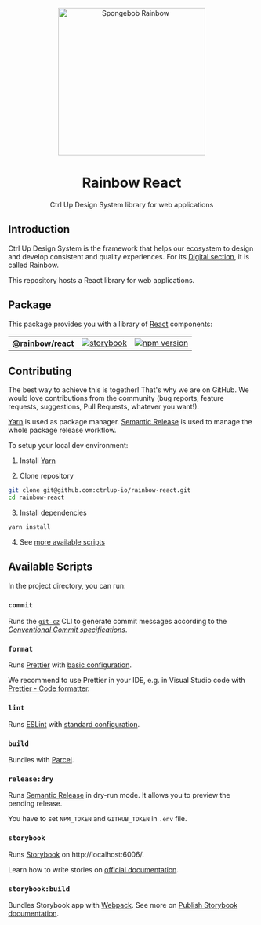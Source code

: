 <p align="center">
  <img
    width="300px"
    src="https://user-images.githubusercontent.com/26886259/151982539-29cabe30-663e-4d2d-8271-1139734c107f.jpg"
    alt="Spongebob Rainbow" />
</p>

<h1 align="center">Rainbow React</h1>

<p align="center">Ctrl Up Design System library for web applications</p>

## Introduction

Ctrl Up Design System is the framework that helps our ecosystem to design and develop consistent and quality experiences. For its [Digital section](https://www.figma.com/file/CL28EqRgZSExkBjDJnmkDV/Ctrl-Up---Site-V2?node-id=515%3A3205), it is called Rainbow.

This repository hosts a React library for web applications.

## Package

This package provides you with a library of [React](https://reactjs.org/) components:

<table>
  <tr>
    <th>@rainbow/react</th>
    <td><a href=""><img src="https://img.shields.io/badge/storybook-react-61DAFB?style=flat&logo=storybook" alt="storybook" /></a></a></td>
    <td><a href=""><img src="https://img.shields.io/npm/v/@rainbow/react?style=flat&logo=npm" alt="npm version" /></a></td>
  </tr>
</table>

## Contributing

The best way to achieve this is together! That's why we are on GitHub. We would love contributions from the community (bug reports, feature requests, suggestions, Pull Requests, whatever you want!).

[Yarn](https://classic.yarnpkg.com/en/docs/cli/) is used as package manager. [Semantic Release](https://semantic-release.gitbook.io/semantic-release/) is used to manage the whole package release workflow.

To setup your local dev environment:

1. Install [Yarn](https://classic.yarnpkg.com/en/docs/install)

2. Clone repository

```sh
git clone git@github.com:ctrlup-io/rainbow-react.git
cd rainbow-react
```

3. Install dependencies

```sh
yarn install
```

4. See [more available scripts](README.md#scripts)

## Available Scripts

In the project directory, you can run:

### `commit`

Runs the [`git-cz`](https://github.com/streamich/git-cz) CLI to generate commit messages according to the [_Conventional Commit specifications_](https://www.conventionalcommits.org/en/v1.0.0/#specification).

### `format`

Runs [Prettier](https://prettier.io/) with [basic configuration](https://prettier.io/docs/en/configuration.html#basic-configuration).

We recommend to use Prettier in your IDE, e.g. in Visual Studio code with [Prettier - Code formatter](https://marketplace.visualstudio.com/items?itemName=esbenp.prettier-vscode).

### `lint`

Runs [ESLint](https://eslint.org/) with [standard configuration](https://standardjs.com/).

### `build`

Bundles with [Parcel](https://parceljs.org/features/cli/#parcel-build-%3Centries%3E).

### `release:dry`

Runs [Semantic Release](https://semantic-release.gitbook.io/semantic-release/) in dry-run mode. It allows you to preview the pending release.

You have to set `NPM_TOKEN` and `GITHUB_TOKEN` in `.env` file.

### `storybook`

Runs [Storybook](https://storybook.js.org/) on http://localhost:6006/.

Learn how to write stories on [official documentation](https://storybook.js.org/docs/react/writing-stories/introduction).

### `storybook:build`

Bundles Storybook app with [Webpack](https://webpack.js.org/).
See more on [Publish Storybook documentation](https://storybook.js.org/docs/react/sharing/publish-storybook).
